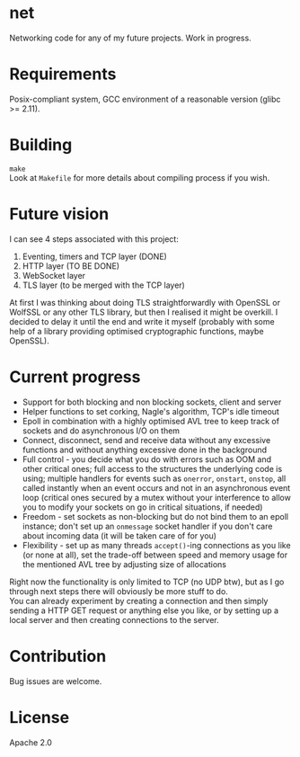 # net
Networking code for any of my future projects. Work in progress.  
# Requirements
Posix-compliant system, GCC environment of a reasonable version (glibc >= 2.11).
# Building
`make`  
Look at `Makefile` for more details about compiling process if you wish.
# Future vision
I can see 4 steps associated with this project:  
1. Eventing, timers and TCP layer (DONE)  
2. HTTP layer (TO BE DONE)  
3. WebSocket layer  
4. TLS layer (to be merged with the TCP layer)  

At first I was thinking about doing TLS straightforwardly with OpenSSL or WolfSSL or any other TLS library, but then I realised it might be overkill. I decided to delay it until the end and write it myself (probably with some help of a library providing optimised cryptographic functions, maybe OpenSSL).
# Current progress
- Support for both blocking and non blocking sockets, client and server  
- Helper functions to set corking, Nagle's algorithm, TCP's idle timeout  
- Epoll in combination with a highly optimised AVL tree to keep track of sockets and do asynchronous I/O on them  
- Connect, disconnect, send and receive data without any excessive functions and without anything excessive done in the background  
- Full control - you decide what you do with errors such as OOM and other critical ones; full access to the structures the underlying code is using; multiple handlers for events such as `onerror`, `onstart`, `onstop`, all called instantly when an event occurs and not in an asynchronous event loop (critical ones secured by a mutex without your interference to allow you to modify your sockets on go in critical situations, if needed)  
- Freedom - set sockets as non-blocking but do not bind them to an epoll instance; don't set up an `onmessage` socket handler if you don't care about incoming data (it will be taken care of for you)  
- Flexibility - set up as many threads `accept()`-ing connections as you like (or none at all), set the trade-off between speed and memory usage for the mentioned AVL tree by adjusting size of allocations  

Right now the functionality is only limited to TCP (no UDP btw), but as I go through next steps there will obviously be more stuff to do.  
You can already experiment by creating a connection and then simply sending a HTTP GET request or anything else you like, or by setting up a local server and then creating connections to the server.  
# Contribution
Bug issues are welcome.
# License
Apache 2.0